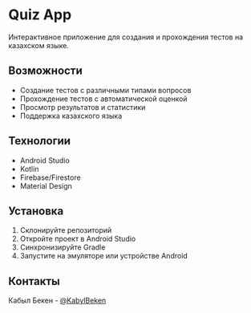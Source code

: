 # Quiz App

Интерактивное приложение для создания и прохождения тестов на казахском языке.

## Возможности

- Создание тестов с различными типами вопросов
- Прохождение тестов с автоматической оценкой
- Просмотр результатов и статистики
- Поддержка казахского языка

## Технологии

- Android Studio
- Kotlin
- Firebase/Firestore
- Material Design

## Установка

1. Склонируйте репозиторий
2. Откройте проект в Android Studio
3. Синхронизируйте Gradle
4. Запустите на эмуляторе или устройстве Android

## Контакты

Кабыл Бекен - [@KabylBeken](https://github.com/KabylBeken)